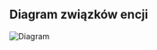 
## Diagram związków encji
![Diagram](https://user-images.githubusercontent.com/51990837/59754114-bf578380-9285-11e9-826f-b9237c12b722.PNG)

